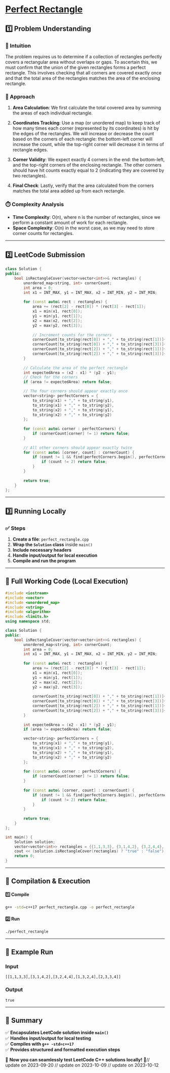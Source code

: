 # **[Perfect Rectangle](https://leetcode.com/problems/perfect-rectangle/description/)**  

## **1️⃣ Problem Understanding**  
### **📌 Intuition**  
The problem requires us to determine if a collection of rectangles perfectly covers a rectangular area without overlaps or gaps. To ascertain this, we must confirm that the union of the given rectangles forms a perfect rectangle. This involves checking that all corners are covered exactly once and that the total area of the rectangles matches the area of the enclosing rectangle.

### **🚀 Approach**  
1. **Area Calculation**: We first calculate the total covered area by summing the areas of each individual rectangle.
  
2. **Coordinates Tracking**: Use a map (or unordered map) to keep track of how many times each corner (represented by its coordinates) is hit by the edges of the rectangles. We will increase or decrease the count based on the corners of each rectangle: the bottom-left corner will increase the count, while the top-right corner will decrease it in terms of rectangle edges.

3. **Corner Validity**: We expect exactly 4 corners in the end: the bottom-left, and the top-right corners of the enclosing rectangle. The other corners should have hit counts exactly equal to 2 (indicating they are covered by two rectangles).

4. **Final Check**: Lastly, verify that the area calculated from the corners matches the total area added up from each rectangle.

### **⏱️ Complexity Analysis**  
- **Time Complexity**: O(n), where n is the number of rectangles, since we perform a constant amount of work for each rectangle.
- **Space Complexity**: O(n) in the worst case, as we may need to store corner counts for rectangles.

---  

## **2️⃣ LeetCode Submission**  
```cpp
class Solution {
public:
    bool isRectangleCover(vector<vector<int>>& rectangles) {
        unordered_map<string, int> cornerCount;
        int area = 0;
        int x1 = INT_MAX, y1 = INT_MAX, x2 = INT_MIN, y2 = INT_MIN;
        
        for (const auto& rect : rectangles) {
            area += (rect[2] - rect[0]) * (rect[3] - rect[1]);
            x1 = min(x1, rect[0]);
            y1 = min(y1, rect[1]);
            x2 = max(x2, rect[2]);
            y2 = max(y2, rect[3]);
            
            // Increment counts for the corners
            cornerCount[to_string(rect[0]) + "," + to_string(rect[1])]++;
            cornerCount[to_string(rect[0]) + "," + to_string(rect[3])]++;
            cornerCount[to_string(rect[2]) + "," + to_string(rect[1])]++;
            cornerCount[to_string(rect[2]) + "," + to_string(rect[3])]++;
        }
        
        // Calculate the area of the perfect rectangle
        int expectedArea = (x2 - x1) * (y2 - y1);
        // Check for the corners
        if (area != expectedArea) return false;

        // The four corners should appear exactly once
        vector<string> perfectCorners = {
            to_string(x1) + "," + to_string(y1),
            to_string(x1) + "," + to_string(y2),
            to_string(x2) + "," + to_string(y1),
            to_string(x2) + "," + to_string(y2)
        };
        
        for (const auto& corner : perfectCorners) {
            if (cornerCount[corner] != 1) return false;
        }
        
        // All other corners should appear exactly twice
        for (const auto& [corner, count] : cornerCount) {
            if (count != 1 && find(perfectCorners.begin(), perfectCorners.end(), corner) == perfectCorners.end()) {
                if (count != 2) return false;
            }
        }
        
        return true;
    }
};  
```  

---  

## **3️⃣ Running Locally**  
### **✅ Steps**  
1. **Create a file**: `perfect_rectangle.cpp`  
2. **Wrap the `Solution` class** inside `main()`  
3. **Include necessary headers**  
4. **Handle input/output for local execution**  
5. **Compile and run the program**  

---  

## **📝 Full Working Code (Local Execution)**  
```cpp
#include <iostream>
#include <vector>
#include <unordered_map>
#include <string>
#include <algorithm>
#include <limits.h>
using namespace std;

class Solution {
public:
    bool isRectangleCover(vector<vector<int>>& rectangles) {
        unordered_map<string, int> cornerCount;
        int area = 0;
        int x1 = INT_MAX, y1 = INT_MAX, x2 = INT_MIN, y2 = INT_MIN;
        
        for (const auto& rect : rectangles) {
            area += (rect[2] - rect[0]) * (rect[3] - rect[1]);
            x1 = min(x1, rect[0]);
            y1 = min(y1, rect[1]);
            x2 = max(x2, rect[2]);
            y2 = max(y2, rect[3]);
            
            cornerCount[to_string(rect[0]) + "," + to_string(rect[1])]++;
            cornerCount[to_string(rect[0]) + "," + to_string(rect[3])]++;
            cornerCount[to_string(rect[2]) + "," + to_string(rect[1])]++;
            cornerCount[to_string(rect[2]) + "," + to_string(rect[3])]++;
        }
        
        int expectedArea = (x2 - x1) * (y2 - y1);
        if (area != expectedArea) return false;

        vector<string> perfectCorners = {
            to_string(x1) + "," + to_string(y1),
            to_string(x1) + "," + to_string(y2),
            to_string(x2) + "," + to_string(y1),
            to_string(x2) + "," + to_string(y2)
        };
        
        for (const auto& corner : perfectCorners) {
            if (cornerCount[corner] != 1) return false;
        }
        
        for (const auto& [corner, count] : cornerCount) {
            if (count != 1 && find(perfectCorners.begin(), perfectCorners.end(), corner) == perfectCorners.end()) {
                if (count != 2) return false;
            }
        }
        
        return true;
    }
};

int main() {
    Solution solution;
    vector<vector<int>> rectangles = {{1,1,3,3}, {3,1,4,2}, {3,2,4,4}, {1,3,2,4}, {2,3,3,4}};
    cout << (solution.isRectangleCover(rectangles) ? "true" : "false") << endl; // Expected output: true
    return 0;
}
```  

---  

## **🔧 Compilation & Execution**  
#### **1️⃣ Compile**  
```bash
g++ -std=c++17 perfect_rectangle.cpp -o perfect_rectangle
```  

#### **2️⃣ Run**  
```bash
./perfect_rectangle
```  

---  

## **🎯 Example Run**  
### **Input**  
```
[[1,1,3,3],[3,1,4,2],[3,2,4,4],[1,3,2,4],[2,3,3,4]]
```  
### **Output**  
```
true
```  

---  

## **📌 Summary**  
✅ **Encapsulates LeetCode solution inside `main()`**  
✅ **Handles input/output for local testing**  
✅ **Compiles with `g++ -std=c++17`**  
✅ **Provides structured and formatted execution steps**  

🚀 **Now you can seamlessly test LeetCode C++ solutions locally!** 🚀// update on 2023-09-20
// update on 2023-10-09
// update on 2023-10-12
